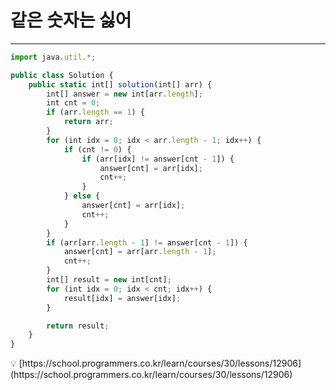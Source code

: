 # 같은 숫자는 싫어

---

```jsx
import java.util.*;

public class Solution {
    public static int[] solution(int[] arr) {
        int[] answer = new int[arr.length];
        int cnt = 0;
        if (arr.length == 1) {
            return arr;
        }
        for (int idx = 0; idx < arr.length - 1; idx++) {
            if (cnt != 0) {
                if (arr[idx] != answer[cnt - 1]) {
                    answer[cnt] = arr[idx];
                    cnt++;
                }
            } else {
                answer[cnt] = arr[idx];
                cnt++;
            }
        }
        if (arr[arr.length - 1] != answer[cnt - 1]) {
            answer[cnt] = arr[arr.length - 1];
            cnt++;
        }
        int[] result = new int[cnt];
        for (int idx = 0; idx < cnt; idx++) {
            result[idx] = answer[idx];
        }

        return result;
    }
}
```

<aside>
💡 [https://school.programmers.co.kr/learn/courses/30/lessons/12906](https://school.programmers.co.kr/learn/courses/30/lessons/12906)

</aside>